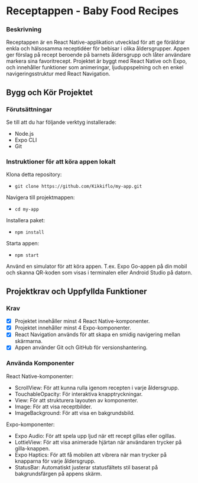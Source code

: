 # Receptappen - Baby Food Recipes

### Beskrivning
Receptappen är en React Native-applikation utvecklad för att ge föräldrar enkla och hälsosamma receptidéer för bebisar i olika åldersgrupper. Appen ger förslag på recept beroende på barnets åldersgrupp och låter användare markera sina favoritrecept. Projektet är byggt med React Native och Expo, och innehåller funktioner som animeringar, ljuduppspelning och en enkel navigeringsstruktur med React Navigation.

## Bygg och Kör Projektet

### Förutsättningar
Se till att du har följande verktyg installerade:

- Node.js
- Expo CLI
- Git

### Instruktioner för att köra appen lokalt
Klona detta repository:
- `git clone https://github.com/Kikkiflo/my-app.git`

Navigera till projektmappen:
- `cd my-app`

Installera paket:
- `npm install`

Starta appen:
- `npm start`

Använd en simulator för att köra appen. T.ex. Expo Go-appen på din mobil och skanna QR-koden som visas i terminalen eller Android Studio på datorn.

## Projektkrav och Uppfyllda Funktioner

### Krav
- [x] Projektet innehåller minst 4 React Native-komponenter.
- [x] Projektet innehåller minst 4 Expo-komponenter.
- [x] React Navigation används för att skapa en smidig navigering mellan skärmarna.
- [x] Appen använder Git och GitHub för versionshantering.

### Använda Komponenter
React Native-komponenter:
- ScrollView: För att kunna rulla igenom recepten i varje åldersgrupp.
- TouchableOpacity: För interaktiva knapptryckningar.
- View: För att strukturera layouten av komponenter.
- Image: För att visa receptbilder.
- ImageBackground: För att visa en bakgrundsbild.

Expo-komponenter:
- Expo Audio: För att spela upp ljud när ett recept gillas eller ogillas.
- LottieView: För att visa animerade hjärtan när användaren trycker på gilla-knappen.
- Expo Haptics: För att få mobilen att vibrera när man trycker på knapparna för varje åldersgrupp.
- StatusBar: Automatiskt justerar statusfältets stil baserat på bakgrundsfärgen på appens skärm.